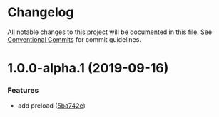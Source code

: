 # Changelog

All notable changes to this project will be documented in this file. See
[Conventional Commits](https://conventionalcommits.org) for commit guidelines.

# 1.0.0-alpha.1 (2019-09-16)


### Features

* add preload ([5ba742e](https://github.com/danielfsousa/dotenv-azure/commit/5ba742e))
